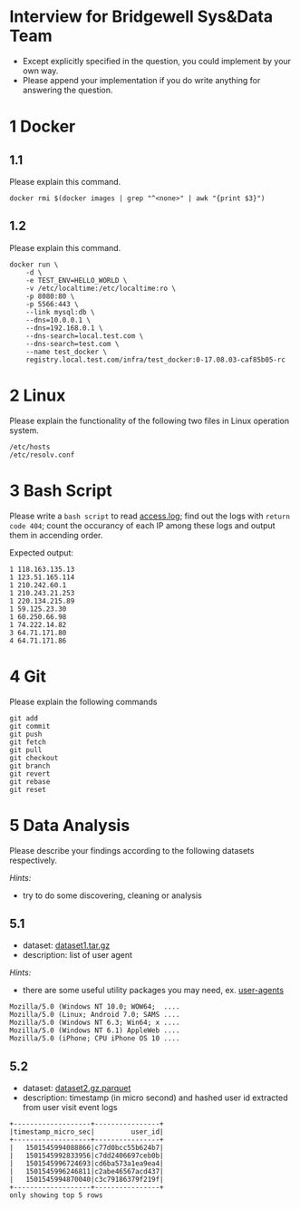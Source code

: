 Interview for Bridgewell Sys&Data Team
=====================================

* Except explicitly specified in the question, you could implement by your own way.
* Please append your implementation if you do write anything for answering the question.

# 1 Docker

## 1.1
Please explain this command.
```
docker rmi $(docker images | grep "^<none>" | awk "{print $3}")
```

## 1.2
Please explain this command.
```
docker run \
	-d \
	-e TEST_ENV=HELLO_WORLD \
	-v /etc/localtime:/etc/localtime:ro \
	-p 8080:80 \
	-p 5566:443 \
	--link mysql:db \
	--dns=10.0.0.1 \
	--dns=192.168.0.1 \
	--dns-search=local.test.com \
	--dns-search=test.com \
	--name test_docker \
	registry.local.test.com/infra/test_docker:0-17.08.03-caf85b05-rc
```

# 2 Linux
Please explain the functionality of the following two files in Linux operation system.
```
/etc/hosts
/etc/resolv.conf
```

# 3 Bash Script
Please write a `bash script` to read [access.log](access.log);
find out the logs with `return code 404`;
count the occurancy of each IP among these logs and output them in accending order.

Expected output:
```
1 118.163.135.13
1 123.51.165.114
1 210.242.60.1
1 210.243.21.253
1 220.134.215.89
1 59.125.23.30
1 60.250.66.98
1 74.222.14.82
3 64.71.171.80
4 64.71.171.86
```

# 4 Git
Please explain the following commands
```
git add
git commit
git push
git fetch
git pull
git checkout
git branch
git revert
git rebase
git reset
```

# 5 Data Analysis

Please describe your findings according to the following datasets respectively.

*Hints:*
* try to do some discovering, cleaning or analysis

## 5.1

* dataset: [dataset1.tar.gz](dataset1.tar.gz)
* description: list of user agent

*Hints:*
* there are some useful utility packages you may need, ex. [user-agents](https://pypi.python.org/pypi/user-agents)

```
Mozilla/5.0 (Windows NT 10.0; WOW64;  ....
Mozilla/5.0 (Linux; Android 7.0; SAMS ....
Mozilla/5.0 (Windows NT 6.3; Win64; x ....
Mozilla/5.0 (Windows NT 6.1) AppleWeb ....
Mozilla/5.0 (iPhone; CPU iPhone OS 10 ....
```

## 5.2

* dataset: [dataset2.gz.parquet](dataset2.gz.parquet)
* description: timestamp (in micro second) and hashed user id extracted from user visit event logs

```
+-------------------+----------------+
|timestamp_micro_sec|         user_id|
+-------------------+----------------+
|   1501545994088866|c77d0bcc55b624b7|
|   1501545992833956|c7dd2406697ceb0b|
|   1501545996724693|cd6ba573a1ea9ea4|
|   1501545996246811|c2abe46567acd437|
|   1501545994870040|c3c79186379f219f|
+-------------------+----------------+
only showing top 5 rows
```
